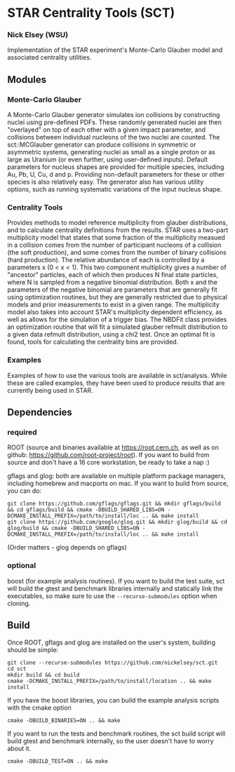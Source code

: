 # STAR Centrality Tools (SCT)
### Nick Elsey (WSU)

Implementation of the STAR experiment's Monte-Carlo Glauber model  and associated centrality utilities.

## Modules

### Monte-Carlo Glauber

A Monte-Carlo Glauber generator simulates ion collisions by constructing nuclei using pre-defined PDFs. These randomly generated nuclei are then "overlayed" on top of each other with a given impact parameter, and collisions between individual nucleons of the two nuclei are counted. The sct::MCGlauber generator can produce collisions in symmetric or asymmetric systems, generating nuclei as small as a single proton or as large as Uranium (or even further, using user-defined inputs). Default parameters for nucleus shapes are provided for multiple species, including Au, Pb, U, Cu, d and p. Providing non-default parameters for these or other species is also relatively easy. The generator also has various utility options, such as running systematic variations of the input nucleus shape.

### Centrality Tools
Provides methods to model reference multiplicity from glauber distributions, and to calculate centrality definitions from the results. STAR uses a two-part multiplicity model that states that some fraction of the multiplicity measued in a collision comes from the number of participant nucleons of a collision (the soft production), and some comes from the number of binary collisions (hard production). The relative abundance of each is controlled by a parameters x (0 < x < 1). This two component multiplicity gives a number of "ancestor" particles, each of which then produces N final state particles, where N is sampled from a negative binomial distribution. Both x and the parameters of the negative binomial are parameters that are generally fit using optimization routines, but they are generally restricted due to physical models and prior measurements to exist in a given range. The multiplicity model also takes into account STAR's multiplicity dependent efficiency, as well as allows for the simulation of a trigger bias. The NBDFit class provides an optimization routine that will fit a simulated glauber refmult distribution to a given data refmult distribution, using a chi2 test. Once an optimal fit is found, tools for calculating the centrality bins are provided.

### Examples
Examples of how to use the various tools are available in sct/analysis. While these are called examples, they have been used to produce results that are currently being used in STAR.

## Dependencies

### required
ROOT (source and binaries available at https://root.cern.ch, as well as on github: https://github.com/root-project/root). If you want to build from source and don't have a 16 core workstation, be ready to take a nap :)

gflags and glog: both are available on multiple platform package managers, including homebrew and macports on mac. If you want to build from source, you can do:
```
git clone https://github.com/gflags/gflags.git && mkdir gflags/build && cd gflags/build && cmake -DBUILD_SHARED_LIBS=ON -DCMAKE_INSTALL_PREFIX=/path/to/install/loc .. && make install
git clone https://github.com/google/glog.git && mkdir glog/build && cd glog/build && cmake -DBUILD_SHARED_LIBS=ON -DCMAKE_INSTALL_PREFIX=/path/to/install/loc .. && make install
```
(Order matters - glog depends on gflags)


### optional
boost (for example analysis routines). If you want to build the test suite, sct will build the gtest and benchmark libraries internally and statically link the executables, so make sure to use the ``--recurse-submodules`` option when cloning.

## Build
Once ROOT, gflags and glog are installed on the user's system, building should be simple:
```
git clone --recurse-submodules https://github.com/nickelsey/sct.git
cd sct
mkdir build && cd build
cmake -DCMAKE_INSTALL_PREFIX=/path/to/install/location .. && make install
```
If you have the boost libraries, you can build the example analysis scripts with the cmake option
```
cmake -DBUILD_BINARIES=ON .. && make
```
If you want to run the tests and benchmark routines, the sct build script will build gtest and benchmark internally, so the user doesn't have to worry about it.
```
cmake -DBUILD_TEST=ON .. && make
```
